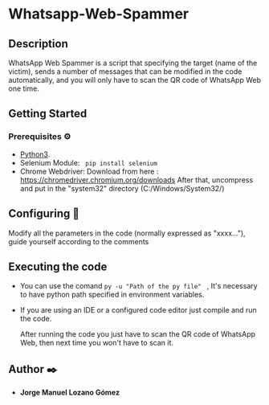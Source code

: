 # Whatsapp-Web-Spammer


## Description
WhatsApp Web Spammer is a script that specifying the target (name of the victim), sends a number of messages that can be modified in the code automatically, and you will only have to scan the QR code of WhatsApp Web one time.

## Getting Started

### Prerequisites ⚙️

* [Python3](https://www.python.org/download/releases/3.0/).
* Selenium Module:
  ``` pip install selenium```
* Chrome Webdriver: Download from here : https://chromedriver.chromium.org/downloads
  After that, uncompress and put in the "system32" directory (C:/Windows/System32/)

## Configuring 🔧

Modify all the parameters in the code (normally expressed as "xxxx..."), guide yourself according to the comments

## Executing the code

* You can use the comand ```py -u "Path of the py file" ``` , It's necessary to have python path specified in environment variables.

* If you are using an IDE or a configured code editor just compile and run the code.

  After running the code you just have to scan the QR code of WhatsApp Web, then next time you won't have to scan it.

## Author ✒️

* **Jorge Manuel Lozano Gómez**
